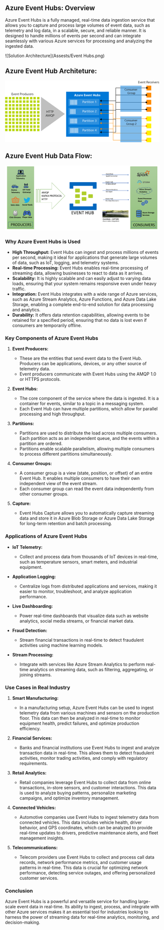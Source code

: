 ## Azure Event Hubs: Overview

Azure Event Hubs is a fully managed, real-time data ingestion service that allows you to capture and process large volumes of event data, such as telemetry and log data, in a scalable, secure, and reliable manner. It is designed to handle millions of events per second and can integrate seamlessly with various Azure services for processing and analyzing the ingested data.

![Solution Architecture](Assests/Event Hubs.png)

## Azure Event Hub Architeture:

![Solution Architecture](Assests/event_hubs_architecture.png)

## Azure Event Hub Data Flow:

![Solution Architecture](Assests/event-hub-data-flow.png)

### Why Azure Event Hubs is Used

- **High Throughput:** Event Hubs can ingest and process millions of events per second, making it ideal for applications that generate large volumes of data, such as IoT, logging, and telemetry systems.
- **Real-time Processing:** Event Hubs enables real-time processing of streaming data, allowing businesses to react to data as it arrives.
- **Scalability:** It is highly scalable and can easily adjust to varying data loads, ensuring that your system remains responsive even under heavy traffic.
- **Integration:** Event Hubs integrates with a wide range of Azure services, such as Azure Stream Analytics, Azure Functions, and Azure Data Lake Storage, enabling a complete end-to-end solution for data processing and analytics.
- **Durability:** It offers data retention capabilities, allowing events to be retained for a specified period, ensuring that no data is lost even if consumers are temporarily offline.

### Key Components of Azure Event Hubs

1. **Event Producers:**
   - These are the entities that send event data to the Event Hub. Producers can be applications, devices, or any other source of telemetry data.
   - Event producers communicate with Event Hubs using the AMQP 1.0 or HTTPS protocols.

2. **Event Hubs:**
   - The core component of the service where the data is ingested. It is a container for events, similar to a topic in a messaging system.
   - Each Event Hub can have multiple partitions, which allow for parallel processing and high throughput.

3. **Partitions:**
   - Partitions are used to distribute the load across multiple consumers. Each partition acts as an independent queue, and the events within a partition are ordered.
   - Partitions enable scalable parallelism, allowing multiple consumers to process different partitions simultaneously.

4. **Consumer Groups:**
   - A consumer group is a view (state, position, or offset) of an entire Event Hub. It enables multiple consumers to have their own independent view of the event stream.
   - Each consumer group can read the event data independently from other consumer groups.

5. **Capture:**
   - Event Hubs Capture allows you to automatically capture streaming data and store it in Azure Blob Storage or Azure Data Lake Storage for long-term retention and batch processing.

### Applications of Azure Event Hubs

- **IoT Telemetry:**
  - Collect and process data from thousands of IoT devices in real-time, such as temperature sensors, smart meters, and industrial equipment.
  
- **Application Logging:**
  - Centralize logs from distributed applications and services, making it easier to monitor, troubleshoot, and analyze application performance.
  
- **Live Dashboarding:**
  - Power real-time dashboards that visualize data such as website analytics, social media streams, or financial market data.
  
- **Fraud Detection:**
  - Stream financial transactions in real-time to detect fraudulent activities using machine learning models.
  
- **Stream Processing:**
  - Integrate with services like Azure Stream Analytics to perform real-time analytics on streaming data, such as filtering, aggregating, or joining streams.

### Use Cases in Real Industry

1. **Smart Manufacturing:**
   - In a manufacturing setup, Azure Event Hubs can be used to ingest telemetry data from various machines and sensors on the production floor. This data can then be analyzed in real-time to monitor equipment health, predict failures, and optimize production efficiency.

2. **Financial Services:**
   - Banks and financial institutions use Event Hubs to ingest and analyze transaction data in real-time. This allows them to detect fraudulent activities, monitor trading activities, and comply with regulatory requirements.

3. **Retail Analytics:**
   - Retail companies leverage Event Hubs to collect data from online transactions, in-store sensors, and customer interactions. This data is used to analyze buying patterns, personalize marketing campaigns, and optimize inventory management.

4. **Connected Vehicles:**
   - Automotive companies use Event Hubs to ingest telemetry data from connected vehicles. This data includes vehicle health, driver behavior, and GPS coordinates, which can be analyzed to provide real-time updates to drivers, predictive maintenance alerts, and fleet management insights.

5. **Telecommunications:**
   - Telecom providers use Event Hubs to collect and process call data records, network performance metrics, and customer usage patterns in real-time. This data is crucial for optimizing network performance, detecting service outages, and offering personalized customer services.

### Conclusion

Azure Event Hubs is a powerful and versatile service for handling large-scale event data in real-time. Its ability to ingest, process, and integrate with other Azure services makes it an essential tool for industries looking to harness the power of streaming data for real-time analytics, monitoring, and decision-making.
